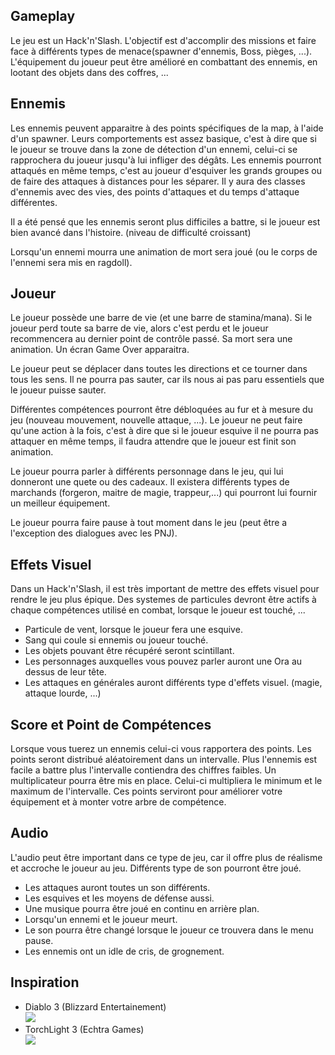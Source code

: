 ## Gameplay  
Le jeu est un Hack'n'Slash. L'objectif est d'accomplir des missions et faire face à différents types de menace(spawner d'ennemis, Boss, pièges, ...). L'équipement du joueur peut être amélioré en combattant des ennemis, en lootant des objets dans des coffres, ...  

## Ennemis  
<p>Les ennemis peuvent apparaitre à des points spécifiques de la map, à l'aide d'un spawner. Leurs comportements est assez basique, c'est à dire que si le joueur se trouve dans la zone de détection d'un ennemi, celui-ci se rapprochera du joueur jusqu'à lui infliger des dégâts. Les ennemis pourront attaqués en même temps, c'est au joueur d'esquiver les grands groupes ou de faire des attaques à distances pour les séparer. Il y aura des classes d'ennemis avec des vies, des points d'attaques et du temps d'attaque différentes.</p>  

<p>Il a été pensé que les ennemis seront plus difficiles a battre, si le joueur est bien avancé dans l'histoire. (niveau de difficulté croissant)</p>  

<p>Lorsqu'un ennemi mourra une animation de mort sera joué (ou le corps de l'ennemi sera mis en ragdoll).</p>  

## Joueur  
<p>Le joueur possède une barre de vie (et une barre de stamina/mana). Si le joueur perd toute sa barre de vie, alors c'est perdu et le joueur recommencera au dernier point de contrôle passé. Sa mort sera une animation. Un écran Game Over apparaitra.</p>  

<p>Le joueur peut se déplacer dans toutes les directions et ce tourner dans tous les sens. Il ne pourra pas sauter, car ils nous ai pas paru essentiels que le joueur puisse sauter.</p>  

<p>Différentes compétences pourront être débloquées au fur et à mesure du jeu (nouveau mouvement, nouvelle attaque, ...). Le joueur ne peut faire qu'une action à la fois, c'est à dire que si le joueur esquive il ne pourra pas attaquer en même temps, il faudra attendre que le joueur est finit son animation.</p>  

<p>Le joueur pourra parler à différents personnage dans le jeu, qui lui donneront une quete ou des cadeaux. Il existera différents types de marchands (forgeron, maitre de magie, trappeur,...) qui pourront lui fournir un meilleur équipement.</p>  

<p>Le joueur pourra faire pause à tout moment  dans le jeu (peut être a l'exception des dialogues avec les PNJ).</p>  

## Effets Visuel   
<p>Dans un Hack'n'Slash, il est très important de mettre des effets visuel pour rendre le jeu plus épique. Des systemes de particules devront être actifs à chaque compétences utilisé en combat, lorsque le joueur est touché, ...</p>  

- Particule de vent, lorsque le joueur fera une esquive.  
- Sang qui coule si ennemis ou joueur touché.  
- Les objets pouvant être récupéré seront scintillant.  
- Les personnages auxquelles vous pouvez parler auront une Ora au dessus de leur tête.  
- Les attaques en générales auront différents type d'effets visuel. (magie, attaque lourde, ...)  

## Score et Point de Compétences  
Lorsque vous tuerez un ennemis celui-ci vous rapportera des points. Les points seront distribué aléatoirement dans un intervalle. Plus l'ennemis est facile a battre plus l'intervalle contiendra des chiffres faibles. Un multiplicateur pourra être mis en place. Celui-ci multipliera le minimum et le maximum de l'intervalle. Ces points serviront pour améliorer votre équipement et à monter votre arbre de compétence.

## Audio  
L'audio peut être important dans ce type de jeu, car il offre plus de réalisme et accroche le joueur au jeu. Différents type de son pourront être joué.  

- Les attaques auront toutes un son différents.  
- Les esquives et les moyens de défense aussi.  
- Une musique pourra être joué en continu en arrière plan.  
- Lorsqu'un ennemi et le joueur meurt.  
- Le son pourra être changé lorsque le joueur ce trouvera dans le menu pause.  
- Les ennemis ont un idle de cris, de grognement.  

## Inspiration  
- Diablo 3 (Blizzard Entertainement)  
![](https://i.gifer.com/TOTE.gif)
- TorchLight 3 (Echtra Games)  
![](https://thumbs.gfycat.com/SecondhandScaryKronosaurus-max-1mb.gif)